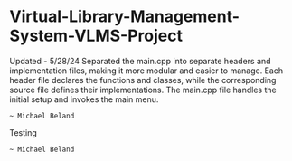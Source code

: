 # Virtual-Library-Management-System-VLMS-Project

Updated - 5/28/24
Separated the main.cpp into separate headers and implementation files, making it more modular and easier to manage. Each header file declares the functions and classes, while the corresponding source file defines their implementations. The main.cpp file handles the initial setup and invokes the main menu.

    ~ Michael Beland
Testing

    ~ Michael Beland
    
